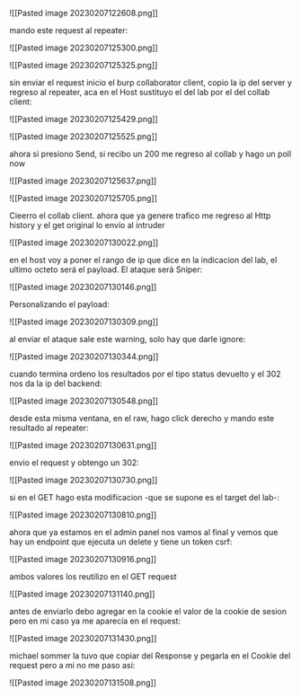 
![[Pasted image 20230207122608.png]]

mando este request al repeater:

![[Pasted image 20230207125300.png]]

![[Pasted image 20230207125325.png]]

sin enviar el request inicio el burp collaborator client, copio la ip del server y regreso al repeater, aca en el Host sustituyo el del lab por el del collab client:

![[Pasted image 20230207125429.png]]

![[Pasted image 20230207125525.png]]

ahora si presiono Send, si recibo un 200 me regreso al collab y hago un poll now

![[Pasted image 20230207125637.png]]

![[Pasted image 20230207125705.png]]

Cieerro el collab client. ahora que ya genere trafico me regreso al Http history y el get original lo envío al intruder


![[Pasted image 20230207130022.png]]

en el host voy a poner el rango de ip que dice en la indicacion del lab, el ultimo octeto será el payload. El ataque será Sniper:

![[Pasted image 20230207130146.png]]

Personalizando el payload:

![[Pasted image 20230207130309.png]]

al enviar el ataque sale este warning, solo hay que darle ignore:

![[Pasted image 20230207130344.png]]

cuando termina ordeno los resultados por el tipo status devuelto y el 302 nos da la ip del backend:

![[Pasted image 20230207130548.png]]

desde esta misma ventana, en el raw, hago click derecho y mando este resultado al repeater:

![[Pasted image 20230207130631.png]]

envio el request y obtengo un 302:

![[Pasted image 20230207130730.png]]

si en el GET hago esta modificacion -que se supone es el target del lab-:

![[Pasted image 20230207130810.png]]

ahora que ya estamos en el admin panel nos vamos al final y vemos que hay un endpoint que ejecuta un delete y tiene un token csrf:

![[Pasted image 20230207130916.png]]

ambos valores los reutilizo en el GET request

![[Pasted image 20230207131140.png]]

antes de enviarlo debo agregar en la cookie el valor de la cookie de sesion pero en mi caso ya me aparecía en el request:

![[Pasted image 20230207131430.png]]

michael sommer la tuvo que copiar del Response y pegarla en el Cookie del request pero a mi no me paso así:

![[Pasted image 20230207131508.png]]






